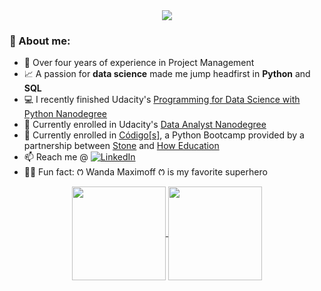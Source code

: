 <div align=center>
    <img src ="https://readme-typing-svg.herokuapp.com?font=Architects+Daughter&color=e56b6f&size=30&lines=Hey+there!+I'm+Thárcyla+👋">
</div>

### 🎯 About me:

- 📢 Over four years of experience in Project Management
- 📈 A passion for **data science** made me jump headfirst in **Python** and **SQL**
- 💻 I recently finished Udacity's [Programming for Data Science with Python Nanodegree](https://graduation.udacity.com/confirm/LPVKRAW5)
- 🚀 Currently enrolled in Udacity's [Data Analyst Nanodegree](https://www.udacity.com/course/data-analyst-nanodegree--nd002)
- 🚀 Currently enrolled in [Código[s]](https://sites.google.com/stone.com.br/stonetech/cursos/c%C3%B3digos), a Python Bootcamp provided by a partnership between
[Stone](https://www.stone.com.br/) and [How Education](https://howedu.com.br/)
- 📫 Reach me @ <a href="https://www.linkedin.com/in/tharcylamourao/"><img src="https://img.shields.io/badge/Linkedin-0077b5?style=flat&logo=linkedin" alt="LinkedIn" /></a>
- 🦸‍♀️ Fun fact: ᱬ Wanda Maximoff ᱬ is my favorite superhero

<div align=center>
    <a href="https://github.com/tharcyla">
        <img height="150em" align="center" src="https://github-readme-stats.vercel.app/api?username=tharcyla&show_icons=true&count_private=true&theme=tokyonight"/>
        <img height="150em" align="center" src="https://github-readme-stats.vercel.app/api/top-langs/?username=tharcyla&layout=compact&theme=tokyonight"/>
    </a>
</div>